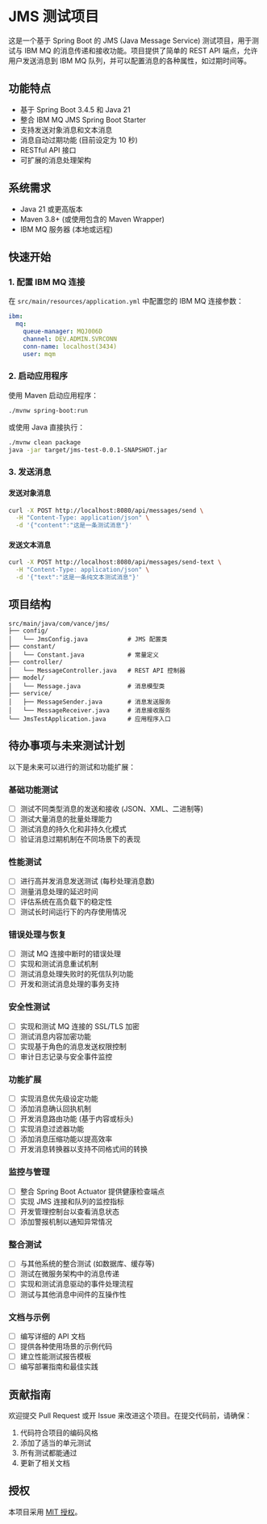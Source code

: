 # JMS 测试项目

这是一个基于 Spring Boot 的 JMS (Java Message Service) 测试项目，用于测试与 IBM MQ 的消息传递和接收功能。项目提供了简单的 REST API 端点，允许用户发送消息到 IBM MQ 队列，并可以配置消息的各种属性，如过期时间等。

## 功能特点

- 基于 Spring Boot 3.4.5 和 Java 21
- 整合 IBM MQ JMS Spring Boot Starter
- 支持发送对象消息和文本消息
- 消息自动过期功能 (目前设定为 10 秒)
- RESTful API 接口
- 可扩展的消息处理架构

## 系统需求

- Java 21 或更高版本
- Maven 3.8+ (或使用包含的 Maven Wrapper)
- IBM MQ 服务器 (本地或远程)

## 快速开始

### 1. 配置 IBM MQ 连接

在 `src/main/resources/application.yml` 中配置您的 IBM MQ 连接参数：

```yaml
ibm:
  mq:
    queue-manager: MQJ006D
    channel: DEV.ADMIN.SVRCONN
    conn-name: localhost(3434)
    user: mqm
```

### 2. 启动应用程序

使用 Maven 启动应用程序：

```bash
./mvnw spring-boot:run
```

或使用 Java 直接执行：

```bash
./mvnw clean package
java -jar target/jms-test-0.0.1-SNAPSHOT.jar
```

### 3. 发送消息

#### 发送对象消息

```bash
curl -X POST http://localhost:8080/api/messages/send \
  -H "Content-Type: application/json" \
  -d '{"content":"这是一条测试消息"}'
```

#### 发送文本消息

```bash
curl -X POST http://localhost:8080/api/messages/send-text \
  -H "Content-Type: application/json" \
  -d '{"text":"这是一条纯文本测试消息"}'
```

## 项目结构

```
src/main/java/com/vance/jms/
├── config/
│   └── JmsConfig.java           # JMS 配置类
├── constant/
│   └── Constant.java            # 常量定义
├── controller/
│   └── MessageController.java   # REST API 控制器
├── model/
│   └── Message.java             # 消息模型类
├── service/
│   ├── MessageSender.java       # 消息发送服务
│   └── MessageReceiver.java     # 消息接收服务
└── JmsTestApplication.java      # 应用程序入口
```

## 待办事项与未来测试计划

以下是未来可以进行的测试和功能扩展：

### 基础功能测试

- [ ] 测试不同类型消息的发送和接收 (JSON、XML、二进制等)
- [ ] 测试大量消息的批量处理能力
- [ ] 测试消息的持久化和非持久化模式
- [ ] 验证消息过期机制在不同场景下的表现

### 性能测试

- [ ] 进行高并发消息发送测试 (每秒处理消息数)
- [ ] 测量消息处理的延迟时间
- [ ] 评估系统在高负载下的稳定性
- [ ] 测试长时间运行下的内存使用情况

### 错误处理与恢复

- [ ] 测试 MQ 连接中断时的错误处理
- [ ] 实现和测试消息重试机制
- [ ] 测试消息处理失败时的死信队列功能
- [ ] 开发和测试消息处理的事务支持

### 安全性测试

- [ ] 实现和测试 MQ 连接的 SSL/TLS 加密
- [ ] 测试消息内容加密功能
- [ ] 实现基于角色的消息发送权限控制
- [ ] 审计日志记录与安全事件监控

### 功能扩展

- [ ] 实现消息优先级设定功能
- [ ] 添加消息确认回执机制
- [ ] 开发消息路由功能 (基于内容或标头)
- [ ] 实现消息过滤器功能
- [ ] 添加消息压缩功能以提高效率
- [ ] 开发消息转换器以支持不同格式间的转换

### 监控与管理

- [ ] 整合 Spring Boot Actuator 提供健康检查端点
- [ ] 实现 JMS 连接和队列的监控指标
- [ ] 开发管理控制台以查看消息状态
- [ ] 添加警报机制以通知异常情况

### 整合测试

- [ ] 与其他系统的整合测试 (如数据库、缓存等)
- [ ] 测试在微服务架构中的消息传递
- [ ] 实现和测试消息驱动的事件处理流程
- [ ] 测试与其他消息中间件的互操作性

### 文档与示例

- [ ] 编写详细的 API 文档
- [ ] 提供各种使用场景的示例代码
- [ ] 建立性能测试报告模板
- [ ] 编写部署指南和最佳实践

## 贡献指南

欢迎提交 Pull Request 或开 Issue 来改进这个项目。在提交代码前，请确保：

1. 代码符合项目的编码风格
2. 添加了适当的单元测试
3. 所有测试都能通过
4. 更新了相关文档

## 授权

本项目采用 [MIT 授权](LICENSE)。
